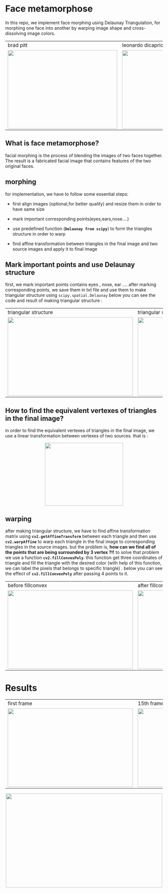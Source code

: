 # Face metamorphose


In this repo, we implement face morphing using Delaunay Triangulation, for morphing one face into another by warping image shape and cross-dissolving image colors. 

<table>
  <tr>
    <td>brad pitt</td>
    <td>leonardo dicaprio</td>
    <td>morphing</td>

  </tr>
  <tr>
    <td><img src="https://user-images.githubusercontent.com/67091916/220162602-2faab3dd-ab63-4f47-8fee-dc6185db9106.jpg" width="350" height="250"/></td>
    <td><img src="https://user-images.githubusercontent.com/67091916/220162593-afeb6049-cd08-4e96-949b-663168e1ab5e.jpg" width="350" height="250"/></td>
    <td><img src="https://user-images.githubusercontent.com/67091916/220165335-b9993207-9124-40f3-aa49-70647d160ed4.gif" width="300" height="250"/></td>
  </tr>
 </table>

## What is face metamorphose?

facial morphing is the process of blending the images of two faces together. The result is a fabricated facial image that contains features of the two original faces.

## morphing

for implementation, we have to follow some essential steps:

* first align images (optional,for better quality) and resize them in order to have same size

* mark important corresponding points(eyes,ears,nose....)

* use predefined function (**`Delaunay from scipy`**) to form the triangles structure in order to warp 

* find affine transformation between triangles in the final image and two source images and apply it to final image 

## Mark important points and use Delaunay structure 

first, we mark important points contains eyes , nose, ear ....
after marking corresponding points, we save them in txt file and use them to make triangular structure using `scipy.spatial.Delaunay`
below you can see the code and result of making triangular structure :


<table>
  <tr>
    <td>triangular structure</td>
    <td>triangular structure</td>

  </tr>
  <tr>
    <td><img src="https://user-images.githubusercontent.com/67091916/220176149-9fcf5e65-7c80-4a5b-842d-bd8374174198.png" width="400" height="250"/></td>
    <td><img src="https://user-images.githubusercontent.com/67091916/220176162-e7d9fe1a-a253-4d49-978e-9f133b625a1f.png" width="400" height="250"/></td>

  </tr>
 </table>

## How to find the equivalent vertexes of triangles in the final image?

in order to find the equivalent vertexes of triangles in the final image, we use a linear transformation between vertexes of two sources. that is :

<p align="center">
  <img src="https://user-images.githubusercontent.com/67091916/220177595-6d7b12d8-f424-4bee-95b0-13afb18bb051.PNG" width="250" height="200"/>

</p>

## warping 

after making triangular structure, we have to find affine transformation matrix using **`cv2.getAffineTransform`** between each triangle and then use **`cv2.warpAffine`** to warp each triangle in the final image to corresponding triangles in the source images.
but the problem is, **how can we find all of the points that are being surrounded by 3 vertex ?!!**
to solve that problem we use a function **`cv2.fillConvexPoly`**. this function get three coordinates of triangle and fill the triangle with the desired color (with help of this function, we can label the pixels that belongs to specific triangle) . below you can see the effect of **`cv2.fillConvexPoly`** after passing 4 points to it.  


<table>
  <tr>
    <td>before fillconvex</td>
    <td>after fillconvex</td>

  </tr>
  <tr>
    <td><img src="https://user-images.githubusercontent.com/67091916/220179038-7adff63c-0723-4c44-a261-cf45b7251067.png" width="400" height="250"/></td>
    <td><img src="https://user-images.githubusercontent.com/67091916/220178948-6e4fee9a-ddcd-498b-aeaa-ce86a3303cbf.png" width="400" height="250"/></td>

  </tr>
 </table>

# Results 

<table>
  <tr>
    <td>first frame</td>
    <td>15th frame</td>
    <td>30th frame</td>
    <td>last frame </td>

  </tr>
  <tr>
    <td><img src="https://user-images.githubusercontent.com/67091916/220179915-3a60c81c-a386-457f-982e-111b4a66ffe5.jpg" width="400" height="250"/></td>
    <td><img src="https://user-images.githubusercontent.com/67091916/220179988-ee2f3aae-e9eb-4b08-a1f4-0dd4c4cd8e18.jpg" width="400" height="250"/></td>
    <td><img src="https://user-images.githubusercontent.com/67091916/220180149-fa615e0c-bf18-4503-850a-214e27aabf0a.jpg" width="400" height="250"/></td>
    <td><img src="https://user-images.githubusercontent.com/67091916/220180235-5a2b9ddd-6084-4fad-94ef-c57f313db1df.jpg" width="400" height="250"/></td>

  </tr>
 </table>

<p align="center">
  <img src="https://user-images.githubusercontent.com/67091916/220165335-b9993207-9124-40f3-aa49-70647d160ed4.gif" width="500" height="300"/>

</p>
